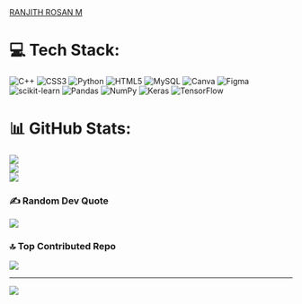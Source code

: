 <div class="badge-base LI-profile-badge" data-locale="en_US" data-size="medium" data-theme="dark" data-type="HORIZONTAL" data-vanity="ranjith-rosan-m" data-version="v1"><a class="badge-base__link LI-simple-link" href="https://in.linkedin.com/in/ranjith-rosan-m?trk=profile-badge">RANJITH ROSAN M</a></div>
              
# 💻 Tech Stack:
![C++](https://img.shields.io/badge/c++-%2300599C.svg?style=for-the-badge&logo=c%2B%2B&logoColor=white) ![CSS3](https://img.shields.io/badge/css3-%231572B6.svg?style=for-the-badge&logo=css3&logoColor=white) ![Python](https://img.shields.io/badge/python-3670A0?style=for-the-badge&logo=python&logoColor=ffdd54) ![HTML5](https://img.shields.io/badge/html5-%23E34F26.svg?style=for-the-badge&logo=html5&logoColor=white) ![MySQL](https://img.shields.io/badge/mysql-%2300f.svg?style=for-the-badge&logo=mysql&logoColor=white) ![Canva](https://img.shields.io/badge/Canva-%2300C4CC.svg?style=for-the-badge&logo=Canva&logoColor=white) 	![Figma](https://img.shields.io/badge/figma-%23F24E1E.svg?style=for-the-badge&logo=figma&logoColor=white) ![scikit-learn](https://img.shields.io/badge/scikit--learn-%23F7931E.svg?style=for-the-badge&logo=scikit-learn&logoColor=white) ![Pandas](https://img.shields.io/badge/pandas-%23150458.svg?style=for-the-badge&logo=pandas&logoColor=white) ![NumPy](https://img.shields.io/badge/numpy-%23013243.svg?style=for-the-badge&logo=numpy&logoColor=white) ![Keras](https://img.shields.io/badge/Keras-%23D00000.svg?style=for-the-badge&logo=Keras&logoColor=white) ![TensorFlow](https://img.shields.io/badge/TensorFlow-%23FF6F00.svg?style=for-the-badge&logo=TensorFlow&logoColor=white)
# 📊 GitHub Stats:
![](https://github-readme-stats.vercel.app/api?username=ranjithrosan17&theme=dark&hide_border=false&include_all_commits=false&count_private=true)<br/>
![](https://github-readme-streak-stats.herokuapp.com/?user=ranjithrosan17&theme=dark&hide_border=false)<br/>
![](https://github-readme-stats.vercel.app/api/top-langs/?username=ranjithrosan17&theme=dark&hide_border=false&include_all_commits=false&count_private=true&layout=compact)

### ✍️ Random Dev Quote
![](https://quotes-github-readme.vercel.app/api?type=horizontal&theme=radical)

### 🔝 Top Contributed Repo
![](https://github-contributor-stats.vercel.app/api?username=ranjithrosan17&limit=5&theme=dark&combine_all_yearly_contributions=true)


---
[![](https://visitcount.itsvg.in/api?id=ranjithrosan17&icon=0&color=0)](https://visitcount.itsvg.in)

